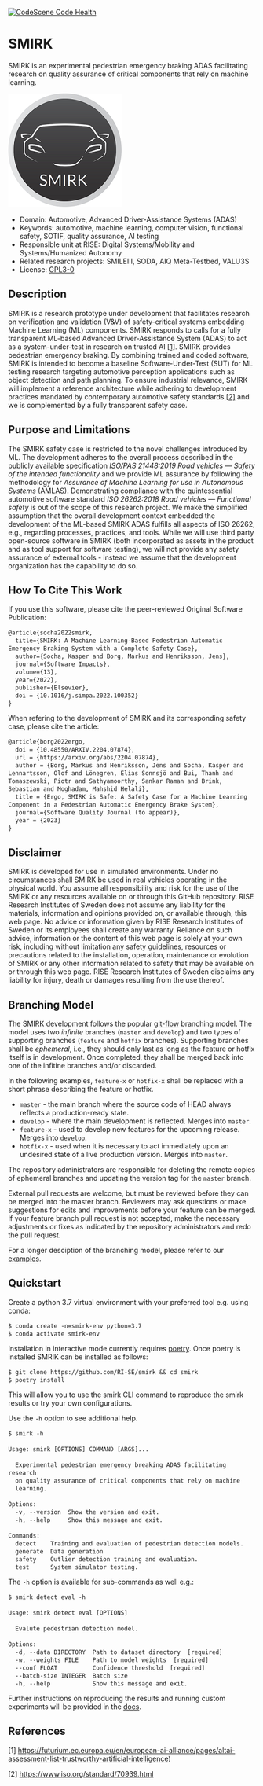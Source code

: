 [![CodeScene Code Health](https://codescene.io/projects/43828/status-badges/code-health)](https://codescene.io/projects/43828)

# SMIRK
SMIRK is an experimental pedestrian emergency braking ADAS facilitating research on quality assurance of critical components that rely on machine learning.

![Logo](/docs/figures/smirk.png) <a name="logo"></a>

- Domain: Automotive, Advanced Driver-Assistance Systems (ADAS)
- Keywords: automotive, machine learning, computer vision, functional safety, SOTIF, quality assurance, AI testing 
- Responsible unit at RISE: Digital Systems/Mobility and Systems/Humanized Autonomy
- Related research projects: SMILEIII, SODA, AIQ Meta-Testbed, VALU3S
- License: [GPL3-0](https://github.com/RI-SE/smirk/blob/main/LICENSE)

## Description
SMIRK is a research prototype under development that facilitates research on verification and validation (V&V) of safety-critical systems embedding Machine Learning (ML) components. SMIRK responds to calls for a fully transparent ML-based Advanced Driver-Assistance System (ADAS) to act as a system-under-test in research on trusted AI [[1]](#1). SMIRK provides pedestrian emergency braking. By combining trained and coded software, SMIRK is intended to become a baseline Software-Under-Test (SUT) for ML testing research targeting automotive perception applications such as object detection and path planning. To ensure industrial relevance, SMIRK will implement a reference architecture while adhering to development practices mandated by contemporary automotive safety standards [[2]](#2) and we is complemented by a fully transparent safety case.

## Purpose and Limitations
The SMIRK safety case is restricted to the novel challenges introduced by ML. The development adheres to the overall process described in the publicly available  specification *ISO/PAS 21448:2019 Road vehicles — Safety of the intended functionality* and we provide ML assurance by following the methodology for *Assurance of Machine Learning for use in Autonomous Systems* (AMLAS). Demonstrating compliance with the quintessential automotive software standard *ISO 26262:2018 Road vehicles — Functional safety* is out of the scope of this research project. We make the simplified assumption that the overall development context embedded the development of the ML-based SMIRK ADAS fulfills all aspects of ISO 26262, e.g., regarding processes, practices, and tools. While we will use third party open-source software in SMIRK (both incorporated as assets in the product and as tool support for software testing), we will not provide any safety assurance of external tools - instead we assume that the development organization has the capability to do so.

## How To Cite This Work
If you use this software, please cite the peer-reviewed Original Software Publication:

```
@article{socha2022smirk,
  title={SMIRK: A Machine Learning-Based Pedestrian Automatic Emergency Braking System with a Complete Safety Case},
  author={Socha, Kasper and Borg, Markus and Henriksson, Jens},
  journal={Software Impacts},
  volume={13},
  year={2022},
  publisher={Elsevier},
  doi = {10.1016/j.simpa.2022.100352}
}
```

When refering to the development of SMIRK and its corresponding safety case, please cite the article:

```
@article{borg2022ergo,
  doi = {10.48550/ARXIV.2204.07874},
  url = {https://arxiv.org/abs/2204.07874},
  author = {Borg, Markus and Henriksson, Jens and Socha, Kasper and Lennartsson, Olof and Lönegren, Elias Sonnsjö and Bui, Thanh and Tomaszewski, Piotr and Sathyamoorthy, Sankar Raman and Brink, Sebastian and Moghadam, Mahshid Helali},  
  title = {Ergo, SMIRK is Safe: A Safety Case for a Machine Learning Component in a Pedestrian Automatic Emergency Brake System},
  journal={Software Quality Journal (to appear)},
  year = {2023}
}
```

## Disclaimer
SMIRK is developed for use in simulated environments. Under no circumstances shall SMIRK be used in real vehicles operating in the physical world. You assume all responsibility and risk for the use of the SMIRK or any resources available on or through this GitHub repository. RISE Research Institutes of Sweden does not assume any liability for the materials, information and opinions provided on, or available through, this web page. No advice or information given by RISE Research Institutes of Sweden or its employees shall create any warranty. Reliance on such advice, information or the content of this web page is solely at your own risk, including without limitation any safety guidelines, resources or precautions related to the installation, operation, maintenance or evolution of SMIRK or any other information related to safety that may be available on or through this web page. RISE Research Institutes of Sweden disclaims any liability for injury, death or damages resulting from the use thereof. 

## Branching Model

The SMIRK development follows the popular [git-flow](https://nvie.com/posts/a-successful-git-branching-model/) branching model. The model uses two *infinite* branches (`master` and `develop`) and two types of supporting branches (`feature` and `hotfix` branches). Supporting branches shall be *ephemeral*, i.e., they should only last as long as the feature or hotfix itself is in development. Once completed, they shall be merged back into one of the infitine branches and/or discarded.

In the following examples, `feature-x` or `hotfix-x` shall be replaced with a short phrase describing the feature or hotfix.

- `master` - the main branch where the source code of HEAD always reflects a production-ready state.
- `develop` - where the main development is reflected. Merges into `master`.
- `feature-x` - used to develop new features for the upcoming release. Merges into `develop`.
-	`hotfix-x` - used when it is necessary to act immediately upon an undesired state of a live production version. Merges into `master`.

The repository administrators are responsible for deleting the remote copies of ephemeral branches and updating the version tag for the `master` branch.

External pull requests are welcome, but must be reviewed before they can be merged into the master branch. Reviewers may ask questions or make suggestions for edits and improvements before your feature can be merged. If your feature branch pull request is not accepted, make the necessary adjustments or fixes as indicated by the repository administrators and redo the pull request.

For a longer desciption of the branching model, please refer to our [examples](https://github.com/RI-SE/smirk/blob/main/branching.md).

## Quickstart
Create a python 3.7 virtual environment with your preferred tool e.g. using conda:

```
$ conda create -n=smirk-env python=3.7
$ conda activate smirk-env
```

Installation in interactive mode currently requires [poetry](https://python-poetry.org/). Once poetry is installed SMRIK can be installed as follows:

```
$ git clone https://github.com/RI-SE/smirk && cd smirk
$ poetry install
```

This will allow you to use the smirk CLI command to reproduce the smirk results or try your own configurations.

Use the `-h` option to see additional help.

```
$ smirk -h

Usage: smirk [OPTIONS] COMMAND [ARGS]...

  Experimental pedestrian emergency breaking ADAS facilitating research
  on quality assurance of critical components that rely on machine
  learning.

Options:
  -v, --version  Show the version and exit.
  -h, --help     Show this message and exit.

Commands:
  detect    Training and evaluation of pedestrian detection models.
  generate  Data generation
  safety    Outlier detection training and evaluation.
  test      System simulator testing.
```

The `-h` option is available for sub-commands as well e.g.:

```
$ smirk detect eval -h

Usage: smirk detect eval [OPTIONS]

  Evalute pedestrian detection model.

Options:
  -d, --data DIRECTORY  Path to dataset directory  [required]
  -w, --weights FILE    Path to model weights  [required]
  --conf FLOAT          Confidence threshold  [required]
  --batch-size INTEGER  Batch size
  -h, --help            Show this message and exit.
```

Further instructions on reproducing the results and running custom experiments will be provided in the [docs](/docs/README.md).

## References
<a id="1">[1]</a> https://futurium.ec.europa.eu/en/european-ai-alliance/pages/altai-assessment-list-trustworthy-artificial-intelligence)

<a id="2">[2]</a> https://www.iso.org/standard/70939.html
